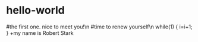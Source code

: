 # hello-world
#the first one. nice to meet you!\n
#time to renew yourself\n
while(1)
{
  i=i+1;
 }
+my name is Robert Stark
